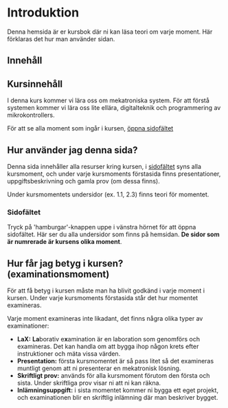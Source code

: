 # Introduktion

Denna hemsida är er kursbok där ni kan läsa teori om varje moment. Här förklaras det hur man använder sidan.


## Innehåll
<!-- toc -->

## Kursinnehåll

I denna kurs kommer vi lära oss om mekatroniska system. För att förstå systemen kommer vi lära oss lite ellära, digitalteknik och programmering av mikrokontrollers.

För att se alla moment som ingår i kursen, [öppna sidofältet](#sidofältet)

## Hur använder jag denna sida?

Denna sida innehåller alla resurser kring kursen, i [sidofältet](#sidofältet) syns alla kursmoment, och under varje kursmoments förstasida finns presentationer, uppgiftsbeskrivning och gamla prov (om dessa finns).

Under kursmomentets undersidor (ex. 1.1, 2.3) finns teori för momentet.

### Sidofältet
Tryck på 'hamburgar'-knappen uppe i vänstra hörnet för att öppna sidofältet. Här ser du alla undersidor som finns på hemsidan. **De sidor som är numrerade är kursens olika moment**.

## Hur får jag betyg i kursen? (examinationsmoment)
För att få betyg i kursen måste man ha blivit godkänd i varje moment i kursen. Under varje kursmoments förstasida står det hur momentet examineras.

Varje moment examineras inte likadant, det finns några olika typer av examinationer:


- **LaX:** **La**borativ e**x**amination är en laboration som genomförs och examineras. Det kan handla om att bygga ihop någon krets efter instruktioner och mäta vissa värden.
- **Presentation:** första kursmomentet är så pass litet så det examineras muntligt genom att ni presenterar en mekatronisk lösning.
- **Skriftligt prov:** används för alla kursmoment förutom den första och sista. Under skriftliga prov visar ni att ni kan räkna.
- **Inlämningsuppgift:** i sista momentet kommer ni bygga ett eget projekt, och examinationen blir en skriftlig inlämning där man beskriver bygget.
